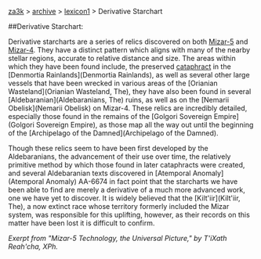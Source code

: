 [za3k](/) > [archive](/archive) > [lexicon1](/archive/lexicon1) > Derivative Starchart

##Derivative Starchart:

Derivative starcharts are a series of relics discovered on both [Mizar-5](Mizar-5) and [Mizar-4](Mizar-4). They have a distinct pattern which aligns with many of the nearby stellar regions, accurate to relative distance and size. The areas within which they have been found include, the preserved [cataphract](Cataphract) in the [Denmortia Rainlands](Denmortia Rainlands), as well as several other large vessels that have been wrecked in various areas of the [Orianian Wasteland](Orianian Wasteland, The), they have also been found in several [Aldebaranian](Aldebaranians, The) ruins, as well as on the [Nemarii Obelisk](Nemarii Obelisk) on Mizar-4. These relics are incredibly detailed, especially those found in the remains of the [Golgori Sovereign Empire](Golgori Sovereign Empire), as those map all the way out until the beginning of the [Archipelago of the Damned](Archipelago of the Damned).

Though these relics seem to have been first developed by the Aldebaranians, the advancement of their use over time, the relatively primitive method by which those found in later cataphracts were created, and several Aldebaranian texts discovered in [Atemporal Anomaly](Atemporal Anomaly) AA-6674 in fact point that the starcharts we have been able to find are merely a derivative of a much more advanced work, one we have yet to discover. It is widely believed that the [Kilt'iir](Kilt'iir, The), a now extinct race whose territory formerly included the Mizar system, was responsible for this uplifting, however, as their records on this matter have been lost it is difficult to confirm.

*Exerpt from "Mizar-5 Technology, the Universal Picture," by T'iXath Reah'cha, XPh.*